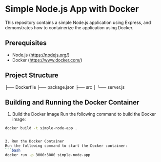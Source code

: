 # Simple Node.js App with Docker

This repository contains a simple Node.js application using Express, and demonstrates how to containerize the application using Docker.

## Prerequisites

- Node.js (https://nodejs.org/)
- Docker (https://www.docker.com/)

## Project Structure

├── Dockerfile
├── package.json
├── src
│ └── server.js

## Building and Running the Docker Container
1. Build the Docker Image
Run the following command to build the Docker image:
```bash
docker build -t simple-node-app .


2. Run the Docker Container
Run the following command to start the Docker container:
```bash
docker run -p 3000:3000 simple-node-app
